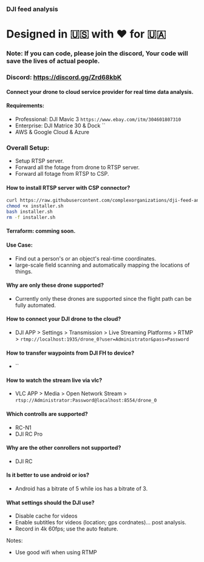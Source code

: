 ### DJI feed analysis

# Designed in 🇺🇸 with ❤️ for 🇺🇦

### Note: If you can code, please join the discord, Your code will save the lives of actual people.
### Discord: https://discord.gg/Zrd68kbK

#### Connect your drone to cloud service provider for real time data analysis.

#### Requirements:
- Professional: DJI Mavic 3 `https://www.ebay.com/itm/304601807310`
- Enterprise: DJI Matrice 30 & Dock ``
- AWS & Google Cloud & Azure

### Overall Setup:
- Setup RTSP server.
- Forward all the fotage from drone to RTSP server.
- Forward all fotage from RTSP to CSP.

#### How to install RTSP server with CSP connector?
``` bash
curl https://raw.githubusercontent.com/complexorganizations/dji-feed-analysis/main/installer.sh -o installer.sh
chmod +x installer.sh
bash installer.sh
rm -f installer.sh
```

#### Terraform: comming soon.

#### Use Case:
- Find out a person's or an object's real-time coordinates.
- large-scale field scanning and automatically mapping the locations of things.

#### Why are only these drone supported?
- Currently only these drones are supported since the flight path can be fully automated.

#### How to connect your DJI drone to the cloud?
- DJI APP > Settings > Transmission > Live Streaming Platforms > RTMP > `rtmp://localhost:1935/drone_0?user=Administrator&pass=Password`

#### How to transfer waypoints from DJI FH to device?
- ``

#### How to watch the stream live via vlc?
- VLC APP > Media > Open Network Stream > `rtsp://Administrator:Password@localhost:8554/drone_0`

#### Which controlls are supported?
- RC-N1
- DJI RC Pro

#### Why are the other conrollers not supported?
- DJI RC

#### Is it better to use android or ios?
- Android has a bitrate of 5 while ios has a bitrate of 3.

#### What settings should the DJI use?
- Disable cache for videos
- Enable subtitles for videos (location; gps cordnates)... post analysis.
- Record in 4k 60fps; use the auto feature.

Notes:
- Use good wifi when using RTMP
